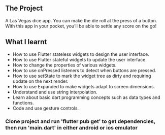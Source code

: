 
## The Project
A Las Vegas dice app. You can make the die roll at the press of a button. With this app in your pocket, you’ll be able to settle any score on the go!


## What I learnt

- How to use Flutter stateless widgets to design the user interface.
- How to use Flutter stateful widgets to update the user interface.
- How to change the properties of various widgets.
- How to use onPressed listeners to detect when buttons are pressed.
- How to use setState to mark the widget tree as dirty and requiring update on the next render.
- How to use Expanded to make widgets adapt to screen dimensions.
- Understand and use string interpolation.
- Learn about basic dart programming concepts such as data types and functions.
- Code and use gesture controls.

### Clone project and run 'flutter pub get' to get dependencies, then run 'main.dart' in either android or ios emulator
